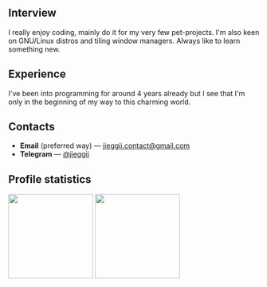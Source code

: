 ## Interview
I really enjoy coding, mainly do it for my very few pet-projects.
I'm also keen on GNU/Linux distros and tiling window managers.
Always like to learn something new.

## Experience
I've been into programming for around 4 years already but 
I see that I'm only in the beginning of my way to this charming world.

## Contacts
* **Email** (preferred way) — [jieggii.contact@gmail.com](mailto:jieggii.contact@gmail.com)
* **Telegram** — [@jieggii](https://t.me/jieggii)

## Profile statistics
<p align="left">
<img style="height: 170px;" src="https://github-readme-stats.vercel.app/api?username=jieggii&show_icons=true&hide_rank=true&include_all_commits=true&count_private=true&custom_title=Short%20overview:&disable_animations=true" />
<img style="height: 170px;" src="https://github-readme-stats.vercel.app/api/top-langs/?username=jieggii&layout=compact&custom_title=Most%20used%20languages:&langs_count=7" />
</p>
